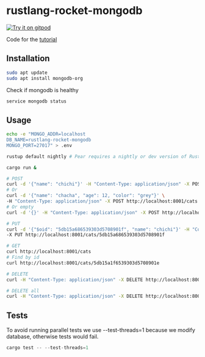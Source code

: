 # rustlang-rocket-mongodb
[![Try it on gitpod](https://img.shields.io/badge/try-on%20gitpod-brightgreen.svg)](https://gitpod.io/#https://github.com/louis030195/rustlang-rocket-mongodb)

Code for the [tutorial](https://medium.com/@louis.beaumont/rest-api-with-rust-mongodb-10eeb6bd51d7)

## Installation

```bash
sudo apt update
sudo apt install mongodb-org
```

Check if mongodb is healthy

```bash
service mongodb status
```

## Usage

```bash
echo -e "MONGO_ADDR=localhost
DB_NAME=rustlang-rocket-mongodb
MONGO_PORT=27017" > .env
```


```bash
rustup default nightly # Pear requires a nightly or dev version of Rust
```

```bash
cargo run &

# POST
curl -d '{"name": "chichi"}' -H "Content-Type: application/json" -X POST http://localhost:8001/cats
# Or
curl -d '{"name": "chacha", "age": 12, "color": "grey"}' \
-H "Content-Type: application/json" -X POST http://localhost:8001/cats
# Or empty
curl -d '{}' -H "Content-Type: application/json" -X POST http://localhost:8001/cats

# PUT
curl -d '{"$oid": "5db15a686539303d5708901f", "name": "chichi"}' -H "Content-Type: application/json" \
-X PUT http://localhost:8001/cats/5db15a686539303d5708901f

# GET
curl http://localhost:8001/cats
# Find by id
curl http://localhost:8001/cats/5db15a1f6539303d5708901e

# DELETE
curl -H "Content-Type: application/json" -X DELETE http://localhost:8001/cats/5db15a1f6539303d5708901e

# DELETE all
curl -H "Content-Type: application/json" -X DELETE http://localhost:8001/cats
```

## Tests

To avoid running parallel tests we use --test-threads=1 because we modify database, otherwise tests would fail.

```rust
cargo test -- --test-threads=1
```